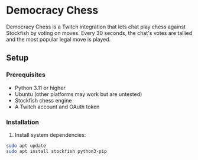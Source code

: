 # Democracy Chess

Democracy Chess is a Twitch integration that lets chat play chess against Stockfish by voting on moves. Every 30 seconds, the chat's votes are tallied and the most popular legal move is played.

## Setup

### Prerequisites
- Python 3.11 or higher
- Ubuntu (other platforms may work but are untested)
- Stockfish chess engine
- A Twitch account and OAuth token

### Installation

1. Install system dependencies:
```bash
sudo apt update
sudo apt install stockfish python3-pip